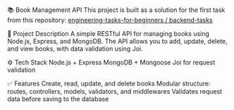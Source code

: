 📚 Book Management API
This project is built as a solution for the first task from this repository:
[engineering-tasks-for-beginners / backend-tasks](https://github.com/mostafaaElsherbiny/software-engineering-tasks-for-beginners/tree/main/backend-tasks)

📌 Project Description
A simple RESTful API for managing books using Node.js, Express, and MongoDB.
The API allows you to add, update, delete, and view books, with data validation using Joi.

⚙️ Tech Stack
Node.js + Express
MongoDB + Mongoose
Joi for request validation

✅ Features
Create, read, update, and delete books
Modular structure: routes, controllers, models, validators, and middlewares
Validates request data before saving to the database

